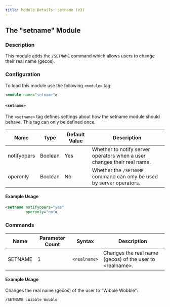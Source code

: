 ```yaml
---
title: Module Details: setname (v3)
---
```


## The "setname" Module

### Description

This module adds the `/SETNAME` command which allows users to change their real name (gecos).

### Configuration

To load this module use the following `<module>` tag:

```xml
<module name="setname">
```

#### `<setname>`

The `<setname>` tag defines settings about how the setname module should behave. This tag can only be defined once.

Name        | Type    | Default Value | Description
----------- | ------- | ------------- | -----------
notifyopers | Boolean | Yes           | Whether to notify server operators when a user changes their real name.
operonly    | Boolean | No            | Whether the `/SETNAME` command can only be used by server operators.

#### Example Usage

```xml
<setname notifyopers="yes"
         operonly="no">
```

### Commands

Name    | Parameter Count | Syntax       | Description
------- | --------------- | ------------ | -----------
SETNAME | 1               | `<realname>` | Changes the real name (gecos) of the user to &lt;realname&gt;.

#### Example Usage

Changes the real name (gecos) of the user to "Wibble Wobble":

```plaintext
/SETNAME :Wibble Wobble
```
